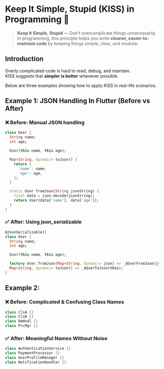 # Keep It Simple, Stupid (KISS) in Programming 🚀

> **Keep It Simple, Stupid** — Don’t overcomplicate things unnecessarily.
In programming, this principle helps you write **cleaner, easier-to-maintain code** by keeping things simple, clear, and modular.


## Introduction

Overly complicated code is hard to read, debug, and maintain.  
KISS suggests that **simpler is better** whenever possible.

Below are three examples showing how to apply KISS in real-life scenarios.


## Example 1: JSON Handling In Flutter (Before vs After)

### ❌ Before: Manual JSON handling

```dart
class User {
  String name;
  int age;

  User(this.name, this.age);

  Map<String, dynamic> toJson() {
    return {
      'name': name,
      'age': age,
    };
  }

  static User fromJson(String jsonString) {
    final data = json.decode(jsonString);
    return User(data['name'], data['age']);
  }
}
```
### ✅ After: Using json_serializable

```dart
@JsonSerializable()
class User {
  String name;
  int age;

  User(this.name, this.age);

  factory User.fromJson(Map<String, dynamic> json) => _$UserFromJson(json);
  Map<String, dynamic> toJson() => _$UserToJson(this);
}
```
## Example 2:


### ❌ Before: Complicated & Confusing Class Names

```dart
class ClsA {}
class ClsB {}
class DmHndl {}
class PrcMgr {}
```

### ✅ After: Meaningful Names Without Noise

```dart
class AuthenticationService {}
class PaymentProcessor {}
class UserProfileManager {}
class NotificationHandler {}
```
